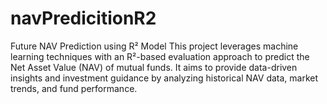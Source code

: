 # navPredicitionR2
Future NAV Prediction using R² Model  This project leverages machine learning techniques with an R²-based evaluation approach to predict the Net Asset Value (NAV) of mutual funds. It aims to provide data-driven insights and investment guidance by analyzing historical NAV data, market trends, and fund performance.
